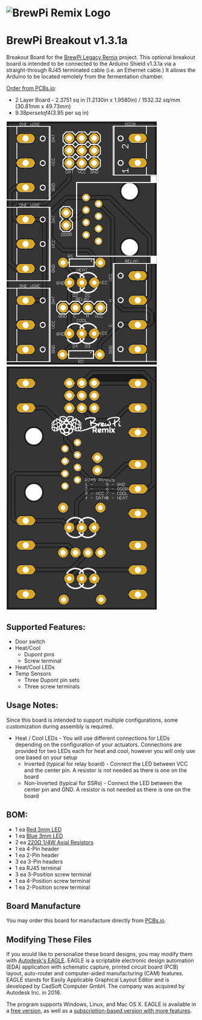 # ![BrewPi Remix Logo](https://raw.githubusercontent.com/lbussy/brewpi-www-rmx/master/images/brewpi_logo.png)

# BrewPi Breakout v1.3.1a

Breakout Board for the [BrewPi Legacy Remix](https://www.brewpiremix.com) project. This optional breakout board is intended to be connected to the Arduino Shield v1.3.1a via a straight-through RJ45 terminated cable (i.e. an Ethernet cable.)  It allows the Arduino to be located remotely from the fermentation chamber.

[Order from PCBs.io](https://PCBs.io/share/zvpLA):

- 2 Layer Board - 2.3751 sq in (1.2130in x 1.9580in) / 1532.32 sq/mm (30.81mm x 49.73mm)
- $9.38 per set of 4 ($3.95 per sq in)

![Board Top](Top.png) ![Board Top](Bottom.png)

## Supported Features:

  * Door switch
  * Heat/Cool
    * Dupont pins
    * Screw terminal
  * Heat/Cool LEDs
  * Temp Sensors
    * Three Dupont pin sets
    * Three screw terminals

## Usage Notes:
Since this board is intended to support multiple configurations, some customization during assembly is required.

  - Heat / Cool LEDs - You will use different connections for LEDs depending on the configuration of your actuators.  Connections are provided for two LEDs each for heat and cool, however you will only use one based on your setup
    - Inverted (typical for relay board) - Connect the LED between VCC and the center pin.  A resistor is not needed as there is one on the board
    - Non-Inverted (typical for SSRs) - Connect the LED between the center pin and GND.  A resistor is not needed as there is one on the board

## BOM:

  * 1 ea [Red 3mm LED](https://www.mouser.com/ProductDetail/638-MV5064.MP4B)
  * 1 ea [Blue 3mm LED](https://www.mouser.com/ProductDetail/941-C503BBCNCV0Z0461)
  * 2 ea [220Ω 1/4W Axial Resistors](https://www.mouser.com/ProductDetail/660-MF1-4DCT52R2200F)
  * 1 ea 4-Pin header
  * 1 ea 2-Pin header
  * 3 ea 3-Pin headers
  * 1 ea RJ45 terminal
  * 3 ea 3-Position screw terminal
  * 1 ea 4-Position screw terminal
  * 1 ea 2-Position screw terminal

## Board Manufacture
You may order this board for manufacture directly from [PCBs.io](https://PCBs.io/share/zvpLA).

## Modifying These Files
If you would like to personalize these board designs, you may modify them with [Autodesk's EAGLE](https://www.autodesk.com/products/eagle/overview). EAGLE is a scriptable electronic design automation (EDA) application with schematic capture, printed circuit board (PCB) layout, auto-router and computer-aided manufacturing (CAM) features. EAGLE stands for Easily Applicable Graphical Layout Editor and is developed by CadSoft Computer GmbH. The company was acquired by Autodesk Inc. in 2016.  

The program supports Windows, Linux, and Mac OS X.  EAGLE is available in a [free version](https://www.autodesk.com/products/eagle/free-download), as well as a [subscription-based version with more features](https://www.autodesk.com/products/eagle/compare).
